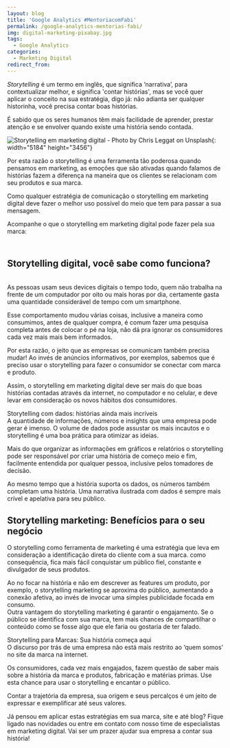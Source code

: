 ```yaml
---
layout: blog
title: 'Google Analytics #MentoriacomFabi'
permalink: /google-analytics-mentorias-fabi/
img: digital-marketing-pixabay.jpg
tags:
  - Google Analytics
categories:
  - Marketing Digital
redirect_from:
---
```


*Storytelling* &eacute; um termo em ingl&ecirc;s, que significa ‘narrativa’, para contextualizar melhor, e significa 'contar hist&oacute;rias', mas se voc&ecirc; quer aplicar o conceito na sua estrat&eacute;gia, digo j&aacute;: n&atilde;o adianta ser qualquer historinha, voc&ecirc; precisa contar boas hist&oacute;rias.

&Eacute; sabido que os seres humanos t&ecirc;m mais facilidade de aprender, prestar aten&ccedil;&atilde;o e se envolver quando existe uma hist&oacute;ria sendo contada.&nbsp;

![Storytelling em marketing digital - Photo by Chris Leggat on Unsplash](/uploads/storytelling-marketing-digital-unsplash.jpg){: width="5184" height="3456"}

Por esta raz&atilde;o o storytelling &eacute; uma ferramenta t&atilde;o poderosa quando pensamos em marketing, as emo&ccedil;&otilde;es que s&atilde;o ativadas quando falamos de hist&oacute;rias fazem a diferen&ccedil;a na maneira que os clientes se relacionam com seu produtos e sua marca.

Como qualquer estrat&eacute;gia de comunica&ccedil;&atilde;o o storytelling em marketing digital deve fazer o melhor uso poss&iacute;vel do meio que tem para passar a sua mensagem.

Acompanhe o que o storytelling em marketing digital pode fazer pela sua marca:&nbsp;

## <br>Storytelling digital, voc&ecirc; sabe como funciona?

<br>As pessoas usam seus devices digitais o tempo todo, quem n&atilde;o trabalha na frente de um computador por oito ou mais horas por dia, certamente gasta uma quantidade consider&aacute;vel de tempo com um smartphone.

Esse comportamento mudou v&aacute;rias coisas, inclusive a maneira como consumimos, antes de qualquer compra, &eacute; comum fazer uma pesquisa completa antes de colocar o p&eacute; na loja, n&atilde;o d&aacute; pra ignorar os consumidores cada vez mais mais bem informados.

Por esta raz&atilde;o, o jeito que as empresas se comunicam tamb&eacute;m precisa mudar\! Ao inv&eacute;s de an&uacute;ncios informativos, por exemplos, sabemos que &eacute; preciso usar o storytelling para fazer o consumidor se conectar com marca e produto.

Assim, o storytelling em marketing digital deve ser mais do que boas hist&oacute;rias contadas atrav&eacute;s da internet, no computador e no celular, e deve levar em considera&ccedil;&atilde;o os novos h&aacute;bitos dos consumidores.&nbsp;

Storytelling com dados: hist&oacute;rias ainda mais incr&iacute;veis<br>A quantidade de informa&ccedil;&otilde;es, n&uacute;meros e insights que uma empresa pode gerar &eacute; imenso. O volume de dados pode assustar os mais incautos e o storytelling &eacute; uma boa pr&aacute;tica para otimizar as ideias.

Mais do que organizar as informa&ccedil;&otilde;es em gr&aacute;ficos e relat&oacute;rios o storytelling pode ser respons&aacute;vel por criar uma hist&oacute;ria de come&ccedil;o meio e fim, facilmente entendida por qualquer pessoa, inclusive pelos tomadores de decis&atilde;o.

Ao mesmo tempo que a hist&oacute;ria suporta os dados, os n&uacute;meros tamb&eacute;m completam uma hist&oacute;ria. Uma narrativa ilustrada com dados &eacute; sempre mais cr&iacute;vel e apelativa para seu p&uacute;blico.

## Storytelling marketing: Benef&iacute;cios para o seu neg&oacute;cio

O storytelling como ferramenta de marketing &eacute; uma estrat&eacute;gia que leva em considera&ccedil;&atilde;o a identifica&ccedil;&atilde;o direta do cliente com a sua marca. como consequ&ecirc;ncia, fica mais f&aacute;cil conquistar um p&uacute;blico fiel, constante e divulgador de seus produtos.

Ao no focar na hist&oacute;ria e n&atilde;o em descrever as features um produto, por exemplo, o storytelling marketing se aproxima do p&uacute;blico, aumentando a conex&atilde;o afetiva, ao inv&eacute;s de invocar uma simples publicidade focada em consumo.<br>Outra vantagem do storytelling marketing &eacute; garantir o engajamento. Se o p&uacute;blico se identifica com sua marca, tem mais chances de compartilhar o conte&uacute;do como se fosse algo que ele faria ou gostaria de ter falado.

Storytelling para Marcas: Sua hist&oacute;ria come&ccedil;a aqui<br>O discurso por tr&aacute;s de uma empresa n&atilde;o est&aacute; mais restrito ao ‘quem somos’ no site da marca na internet.

Os consumidores, cada vez mais engajados, fazem quest&atilde;o de saber mais sobre a hist&oacute;ria da marca e produtos, fabrica&ccedil;&atilde;o e mat&eacute;rias primas. Use esta chance para usar o storytelling e encantar o p&uacute;blico.

Contar a trajet&oacute;ria da empresa, sua origem e seus percal&ccedil;os &eacute; um jeito de expressar e exemplificar at&eacute; seus valores.

J&aacute; pensou em aplicar estas estrat&eacute;gias em sua marca, site e at&eacute; blog? Fique ligado nas novidades ou entre em contato com nosso time de especialistas em marketing digital. Vai ser um prazer ajudar sua empresa a contar sua hist&oacute;ria\!